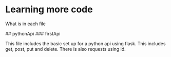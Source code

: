 # Learning more code
<p>What is in each file</p>
## pythonApi
### firstApi
<p>This file includes the basic set up for a python api using flask. This includes get, post, put and delete. There is also requests using id.</p>
